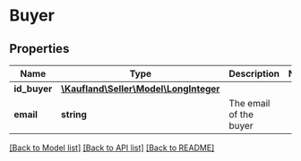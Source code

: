 # Buyer

## Properties
Name | Type | Description | Notes
------------ | ------------- | ------------- | -------------
**id_buyer** | [**\Kaufland\Seller\Model\LongInteger**](LongInteger.md) |  | 
**email** | **string** | The email of the buyer | 

[[Back to Model list]](../../README.md#documentation-for-models) [[Back to API list]](../../README.md#documentation-for-api-endpoints) [[Back to README]](../../README.md)

